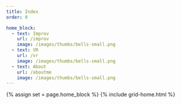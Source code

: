 ```yaml
---
title: Index
order: 0

home_block:
  - text: Improv
    url: /improv
    image: /images/thumbs/bells-small.png
  - text: VR
    url: /vr
    image: /images/thumbs/bells-small.png
  - text: About
    url: /aboutme
    image: /images/thumbs/bells-small.png
---
```


{% assign set = page.home_block %}
{% include grid-home.html %}